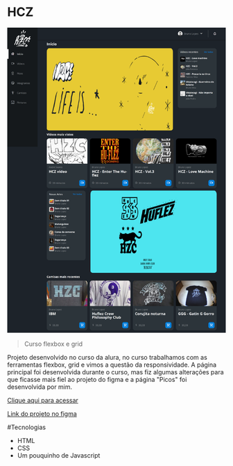 # HCZ

![preview](./.github/preview.png)

>Curso flexbox e grid

Projeto desenvolvido no curso da alura, no curso trabalhamos com as ferramentas flexbox, grid e vimos a questão da responsividade. A página principal foi desenvolvida durante o curso, mas fiz algumas alterações para que ficasse mais fiel ao projeto do figma e a página "Picos" foi desenvolvida por mim.

[Clique aqui para acessar](https://joaquimtoin.github.io/projeto-hcz/)

[Link do projeto no figma](https://www.figma.com/file/ibWktwVpnog76rMYOdVhks/Dispondo-elementos-com-flexbox-e-grid?node-id=54%3A2358)

#Tecnologias

- HTML
- CSS
- Um pouquinho de Javascript